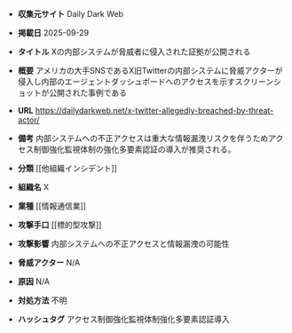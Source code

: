 - **収集元サイト**
Daily Dark Web

- **掲載日**
2025-09-29

- **タイトル**
Xの内部システムが脅威者に侵入された証拠が公開される

- **概要**
アメリカの大手SNSであるX旧Twitterの内部システムに脅威アクターが侵入し内部のエージェントダッシュボードへのアクセスを示すスクリーンショットが公開された事例である

- **URL**
https://dailydarkweb.net/x-twitter-allegedly-breached-by-threat-actor/

- **備考**
内部システムへの不正アクセスは重大な情報漏洩リスクを伴うためアクセス制御強化監視体制の強化多要素認証の導入が推奨される。

- **分類**
[[他組織インシデント]]

- **組織名**
X

- **業種**
[[情報通信業]]

- **攻撃手口**
[[標的型攻撃]]

- **攻撃影響**
内部システムへの不正アクセスと情報漏洩の可能性

- **脅威アクター**
N/A

- **原因**
N/A

- **対処方法**
不明

- **ハッシュタグ**
アクセス制御強化監視体制強化多要素認証導入
